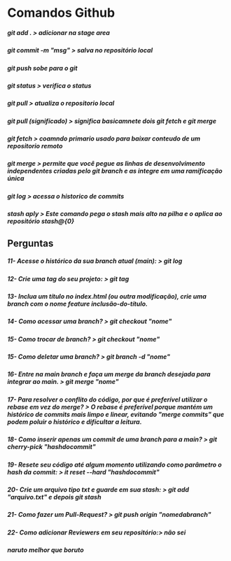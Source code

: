 # Comandos Github

##### git add . > adicionar na stage area
##### git commit -m "msg" > salva no repositório local
##### git push  sobe para o git
##### git status > verifica o status
##### git pull > atualiza o repositorio local
##### git pull (significado) > significa basicamnete dois git fetch e git merge
##### git fetch > coamndo primario usado para baixar conteudo de um repositorio remoto
##### git merge > permite que você pegue as linhas de desenvolvimento independentes criadas pelo git branch e as integre em uma ramificação única
##### git log > acessa o historico de commits
##### stash aply > Este comando pega o stash mais alto na pilha e o aplica ao repositório stash@{0}
##### 
## Perguntas
##### 11- Acesse o histórico da sua branch atual (main): > git log
##### 12- Crie uma tag do seu projeto: > git tag <nome>
##### 13- Inclua um título no index.html (ou outra modificação), crie uma branch com o nome feature inclusão-do-título.
##### 14- Como acessar uma branch? > git checkout "nome"
##### 15- Como trocar de branch? > git checkout "nome"
##### 15- Como deletar uma branch? > git branch -d "nome"
##### 16- Entre na main branch e faça um merge da branch desejada para integrar ao main. > git merge "nome"
##### 17- Para resolver o conflito do código, por que é preferível utilizar o rebase em vez do merge? > O rebase é preferível porque mantém um histórico de commits mais limpo e linear, evitando "merge commits" que podem poluir o histórico e dificultar a leitura.
##### 18- Como inserir apenas um commit de uma branch para a main? > git cherry-pick "hashdocommit"
##### 19- Resete seu código até algum momento utilizando como parâmetro o hash da commit: > it reset --hard "hashdocommit"
##### 20- Crie um arquivo tipo txt e guarde em sua stash: > git add "arquivo.txt" e depois git stash
##### 21- Como fazer um Pull-Request? > git push origin "nomedabranch"
##### 22- Como adicionar Reviewers em seu repositório:> não sei

##### naruto melhor que boruto
